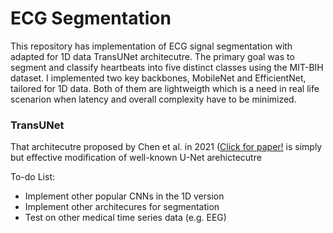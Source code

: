 # ECG Segmentation

This repository has implementation of ECG signal segmentation with adapted for 1D data TransUNet architecutre. The primary goal was to segment and classify heartbeats into five distinct classes using the MIT-BIH dataset. I implemented two key backbones, MobileNet and EfficientNet, tailored for 1D data. Both of them are lightweigth which is a need in real life scenarion when latency and overall complexity have to be minimized.

### TransUNet

That architecutre proposed by Chen et al. in 2021 ([Click for paper!]([Chen](https://arxiv.org/pdf/2102.04306)) is simply but effective modification of well-known U-Net arehictecutre



To-do List:
- Implement other popular CNNs in the 1D version
- Implement other architecures for segmentation
- Test on other medical time series data (e.g. EEG)
